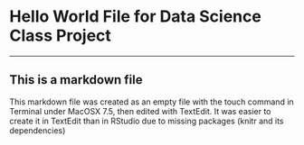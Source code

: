 # Hello World File for Data Science Class Project
--------------------------------
## This is a markdown file
This markdown file was created as an empty file with the touch command in Terminal under MacOSX 7.5, then edited with TextEdit.
It was easier to create it in TextEdit than in RStudio due to missing packages (knitr and its dependencies)
